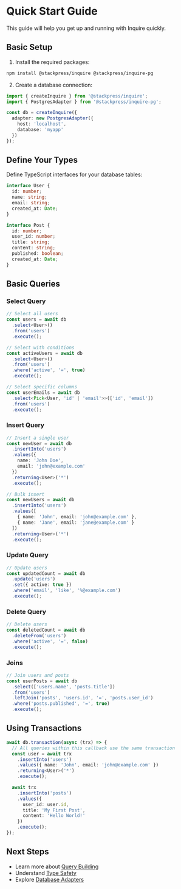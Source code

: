 # Quick Start Guide

This guide will help you get up and running with Inquire quickly.

## Basic Setup

1. Install the required packages:

```bash
npm install @stackpress/inquire @stackpress/inquire-pg
```

2. Create a database connection:

```typescript
import { createInquire } from '@stackpress/inquire';
import { PostgresAdapter } from '@stackpress/inquire-pg';

const db = createInquire({
  adapter: new PostgresAdapter({
    host: 'localhost',
    database: 'myapp'
  })
});
```

## Define Your Types

Define TypeScript interfaces for your database tables:

```typescript
interface User {
  id: number;
  name: string;
  email: string;
  created_at: Date;
}

interface Post {
  id: number;
  user_id: number;
  title: string;
  content: string;
  published: boolean;
  created_at: Date;
}
```

## Basic Queries

### Select Query

```typescript
// Select all users
const users = await db
  .select<User>()
  .from('users')
  .execute();

// Select with conditions
const activeUsers = await db
  .select<User>()
  .from('users')
  .where('active', '=', true)
  .execute();

// Select specific columns
const userEmails = await db
  .select<Pick<User, 'id' | 'email'>>(['id', 'email'])
  .from('users')
  .execute();
```

### Insert Query

```typescript
// Insert a single user
const newUser = await db
  .insertInto('users')
  .values({
    name: 'John Doe',
    email: 'john@example.com'
  })
  .returning<User>('*')
  .execute();

// Bulk insert
const newUsers = await db
  .insertInto('users')
  .values([
    { name: 'John', email: 'john@example.com' },
    { name: 'Jane', email: 'jane@example.com' }
  ])
  .returning<User>('*')
  .execute();
```

### Update Query

```typescript
// Update users
const updatedCount = await db
  .update('users')
  .set({ active: true })
  .where('email', 'like', '%@example.com')
  .execute();
```

### Delete Query

```typescript
// Delete users
const deletedCount = await db
  .deleteFrom('users')
  .where('active', '=', false)
  .execute();
```

### Joins

```typescript
// Join users and posts
const userPosts = await db
  .select(['users.name', 'posts.title'])
  .from('users')
  .leftJoin('posts', 'users.id', '=', 'posts.user_id')
  .where('posts.published', '=', true)
  .execute();
```

## Using Transactions

```typescript
await db.transaction(async (trx) => {
  // All queries within this callback use the same transaction
  const user = await trx
    .insertInto('users')
    .values({ name: 'John', email: 'john@example.com' })
    .returning<User>('*')
    .execute();

  await trx
    .insertInto('posts')
    .values({
      user_id: user.id,
      title: 'My First Post',
      content: 'Hello World!'
    })
    .execute();
});
```

## Next Steps

- Learn more about [Query Building](/guide/query-building)
- Understand [Type Safety](/guide/type-safety)
- Explore [Database Adapters](/guide/adapters)
